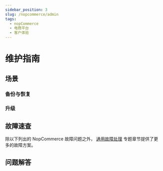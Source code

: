 ```yaml
---
sidebar_position: 3
slug: /nopcommerce/admin
tags:
  - nopCommerce
  - 电商平台
  - 客户体验
---
```


# 维护指南

## 场景

### 备份与恢复

### 升级


## 故障速查

除以下列出的 NopCommerce 故障问题之外， [通用故障处理](../troubleshooting) 专题章节提供了更多的故障方案。 

## 问题解答
